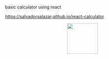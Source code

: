 basic calculator using react

https://salvadorsalazar.github.io/react-calculator


<div id="header" align="center">
  <img src="[https://salvadorsalazar.github.io/react-calculator/](https://github.com/salvadorsalazar/react-calculator/blob/main/src/Screen%20Shot%202022-05-25%20at%209.01.33%20PM.png)" width="100"/>
</div>
